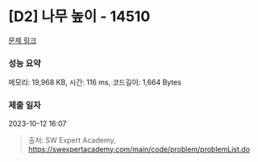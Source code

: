 # [D2] 나무 높이 - 14510 

[문제 링크](https://swexpertacademy.com/main/code/problem/problemDetail.do?contestProbId=AYFofW8qpXYDFAR4) 

### 성능 요약

메모리: 19,968 KB, 시간: 116 ms, 코드길이: 1,664 Bytes

### 제출 일자

2023-10-12 16:07



> 출처: SW Expert Academy, https://swexpertacademy.com/main/code/problem/problemList.do